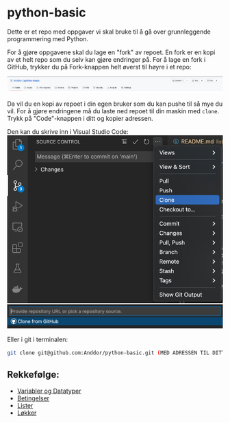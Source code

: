 # python-basic

Dette er et repo med oppgaver vi skal bruke til å gå over grunnleggende programmering med Python.

For å gjøre oppgavene skal du lage en "fork" av repoet. En fork er en kopi av et helt repo som du selv kan gjøre endringer på. For å lage en fork i GitHub, trykker du på Fork-knappen helt øverst til høyre i et repo:

![Lag en fork](fork.png)

Da vil du en kopi av repoet i din egen bruker som du kan pushe til så mye du vil. For å gjøre endringene må du laste ned repoet til din maskin med `clone`. Trykk på "Code"-knappen i ditt og kopier adressen. 

Den kan du skrive inn i Visual Studio Code:
![Trykk på Clone i VS Code](vscode_clone.png)
![Paste her](vscode_paste_here.png)

Eller i git i terminalen:
```bash
git clone git@github.com:Anddor/python-basic.git (MED ADRESSEN TIL DITT REPO)
```

## Rekkefølge:

* [Variabler og Datatyper](./variables)
* [Betingelser](./conditionals)
* [Lister](./lists)
* [Løkker](./loops)
